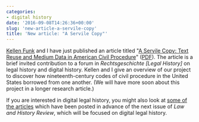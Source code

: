 ```yaml
---
categories:
- digital history
date: '2016-09-08T14:26:36+00:00'
slug: 'new-article-a-servile-copy'
title: 'New article: "A Servile Copy"'
---
```


[Kellen Funk](http://kellenfunk.org/) and I have just published an article titled "[A Servile Copy: Text Reuse and Medium Data in American Civil Procedure](http://rg.rg.mpg.de/en/article_id/1040)" ([PDF](http://data.rg.mpg.de/rechtsgeschichte/rg24_341funk_mullen.pdf)). The article is a brief invited contribution to a forum in *Rechtsgeschichte \[Legal History\]* on legal history and digital history. Kellen and I give an overview of our project to discover how nineteenth-century codes of civil procedure in the United States borrowed from one another. (We will have more soon about this project in a longer research article.)

If you are interested in digital legal history, you might also look at [some of the articles](https://www.cambridge.org/core/journals/law-and-history-review/firstview) which have been posted in advance of the next issue of *Law and History Review*, which will be focused on digital legal history.

